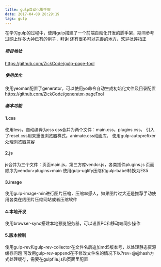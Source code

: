 ```yaml
---
title: gulp自动化脚手架
date: 2017-04-08 20:29:19
tags: gulp
---
```


在学习gulp的过程中，使用gulp搭建了一个前端自动化开发的脚手架，期间参考过网上许多大神已有的例子，拜谢
还有很多可以完善的地方，欢迎批评指正

##### 项目地址
https://github.com/ZickCode/gulp-page-tool

##### 使用优化
使用yeoman配置了generator，可以使用yo命令自动生成初始化文件及目录配置
https://github.com/ZickCode/generator-pageTool

##### 基本功能
#### 1.css
使用less，自动编译为css
css合并为两个文件：main.css，plugins.css，
引入了reset.css用来重置浏览器样式，animate.css动画库，
使用gulp-autoprefixer处理浏览器兼容
#### 2.js
js合并为三个文件：页面main.js，第三方库vendor.js，各类插件plugins.js
页面顺序为vendor>plugins>main
使用gulp-uglify压缩和gulp-babel转换为ES5
#### 3.image
使用gulp-image-min进行图片压缩，压缩率感人，如果图片过大还是推荐手动使用各类在线图片压缩网站或者压缩软件
#### 4.本地开发
使用browser-sync搭建本地预览服务器，可以设置PC和移动端同步操作
#### 5.版本控制
使用gulp-rev和gulp-rev-collector在文件名后追加md5版本号，以处理静态资源缓存问题
可改用gulp-rev-append在不修改文件名的情况下以?rev=@@hash方式处理缓存，需要在gulpfile.js和页面里配置